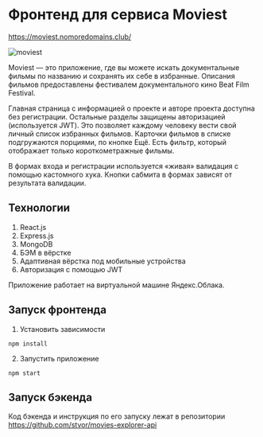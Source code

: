 # Фронтенд для сервиса Moviest
https://moviest.nomoredomains.club/

![moviest](./moviest.gif)


Moviest — это приложение, где вы можете искать документальные фильмы по названию и сохранять их себе в избранные. Описания фильмов предоставлены фестивалем документального кино Beat Film Festival.

Главная страница с информацией о проекте и авторе проекта доступна без регистрации. Остальные разделы защищены авторизацией (используется JWT). Это позволяет каждому человеку вести свой личный список избранных фильмов. Карточки фильмов в списке подгружаются порциями, по кнопке Ещё. Есть фильтр, который отображает только короткометражные фильмы.

В формах входа и регистрации используется «живая» валидация с помощью кастомного хука. Кнопки сабмита в формах зависят от результата валидации.

## Технологии
1. React.js
1. Express.js
1. MongoDB
1. БЭМ в вёрстке
1. Адаптивная вёрстка под мобильные устройства
1. Авторизация с помощью JWT

Приложение работает на виртуальной машине Яндекс.Облака. 

## Запуск фронтенда
1. Установить зависимости
```
npm install
```
2. Запустить приложение
```
npm start
```

## Запуск бэкенда
Код бэкенда и инструкция по его запуску лежат в репозитории https://github.com/stvor/movies-explorer-api
